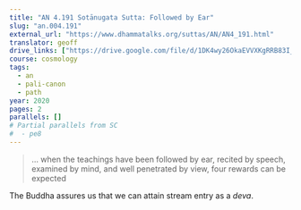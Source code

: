 ```yaml
---
title: "AN 4.191 Sotānugata Sutta: Followed by Ear"
slug: "an.004.191"
external_url: "https://www.dhammatalks.org/suttas/AN/AN4_191.html"
translator: geoff
drive_links: ["https://drive.google.com/file/d/1DK4wy26OkaEVVXKgRRB83I_oi2n3hjiw/view?usp=drivesdk"]
course: cosmology
tags:
  - an
  - pali-canon
  - path
year: 2020
pages: 2
parallels: []
# Partial parallels from SC
#  - pe8
---
```


> … when the teachings have been followed by ear, recited by speech, examined by mind, and well penetrated by view, four rewards can be expected

The Buddha assures us that we can attain stream entry as a *deva*.
